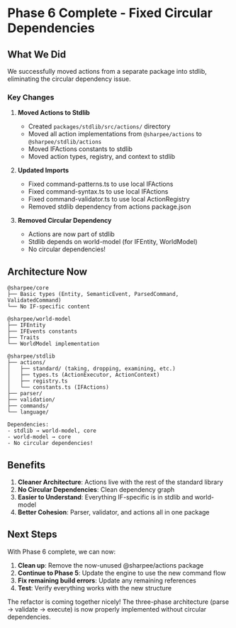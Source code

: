 # Phase 6 Complete - Fixed Circular Dependencies

## What We Did

We successfully moved actions from a separate package into stdlib, eliminating the circular dependency issue.

### Key Changes

1. **Moved Actions to Stdlib**
   - Created `packages/stdlib/src/actions/` directory
   - Moved all action implementations from `@sharpee/actions` to `@sharpee/stdlib/actions`
   - Moved IFActions constants to stdlib
   - Moved action types, registry, and context to stdlib

2. **Updated Imports**
   - Fixed command-patterns.ts to use local IFActions
   - Fixed command-syntax.ts to use local IFActions  
   - Fixed command-validator.ts to use local ActionRegistry
   - Removed stdlib dependency from actions package.json

3. **Removed Circular Dependency**
   - Actions are now part of stdlib
   - Stdlib depends on world-model (for IFEntity, WorldModel)
   - No circular dependencies!

## Architecture Now

```
@sharpee/core
├── Basic types (Entity, SemanticEvent, ParsedCommand, ValidatedCommand)
└── No IF-specific content

@sharpee/world-model  
├── IFEntity
├── IFEvents constants
├── Traits
└── WorldModel implementation

@sharpee/stdlib
├── actions/
│   ├── standard/ (taking, dropping, examining, etc.)
│   ├── types.ts (ActionExecutor, ActionContext)
│   ├── registry.ts
│   └── constants.ts (IFActions)
├── parser/
├── validation/
├── commands/
└── language/

Dependencies:
- stdlib → world-model, core
- world-model → core
- No circular dependencies!
```

## Benefits

1. **Cleaner Architecture**: Actions live with the rest of the standard library
2. **No Circular Dependencies**: Clean dependency graph
3. **Easier to Understand**: Everything IF-specific is in stdlib and world-model
4. **Better Cohesion**: Parser, validator, and actions all in one package

## Next Steps

With Phase 6 complete, we can now:

1. **Clean up**: Remove the now-unused @sharpee/actions package
2. **Continue to Phase 5**: Update the engine to use the new command flow
3. **Fix remaining build errors**: Update any remaining references
4. **Test**: Verify everything works with the new structure

The refactor is coming together nicely! The three-phase architecture (parse → validate → execute) is now properly implemented without circular dependencies.